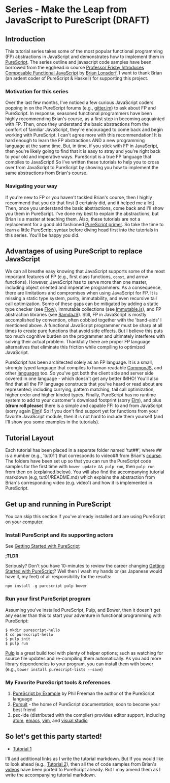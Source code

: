 # Series - Make the Leap from JavaScript to PureScript (DRAFT)

## Introduction

This tutorial series takes some of the most popular functional programming (FP) abstractions in JavaScript and demonstrates how to implement them in [PureScript](http://www.purescript.org). The series outline and javascript code samples have been borrowed from the egghead.io course [Professor Frisby Introduces Composable Functional JavaScript](https://egghead.io/courses/professor-frisby-introduces-composable-functional-javascript) by
[Brian Lonsdorf](https://github.com/DrBoolean).  I want to thank Brian (an ardent coder of PureScript & Haskell) for supporting this project.

### Motivation for this series

Over the last few months, I've noticed a few curious JavaScript coders popping in on the PureScript forums (e.g., [gitter.im](https://gitter.im/purescript/purescript)) to ask about FP and PureScript.  In response, seasoned functional programmers have been highly recommending Brian's course, as a first step in becoming acquainted with FP. Then, once they understand the basic abstractions from the comfort of familiar JavaScript, they're encouraged to come back and begin working with PureScript.  I can't agree more with this recommendation!  It is hard enough to learn the FP abstractions AND a new programming language at the same time.  But, in time, if you stick with FP in JavaScript, then you're likely going to find that it is easy to stray and you're right back to your old and imperative ways. PureScript is a true FP language that compiles to JavaScript!  So I've written these tutorials to help you to cross over from JavaScript to PureScript by showing you how to implement the same abstractions from Brian's course.

### Navigating your way

If you're new to FP or you haven't tackled Brian's course, then I highly recommend that you do that first (I certainly did, and it helped me a lot). Then, once you understand the basic abstractions, come back and I'll show you them in PureScript. I've done my best to explain the abstractions, but Brian is a master at teaching them.  Also, these tutorials are not a replacement for a good old fashioned [PureScript primer](https://leanpub.com/purescript). So take the time to learn a little PureScript syntax before diving head first into the tutorials in this series. You'll be happy you did.

## Advantages of using PureScript to replace JavaScript

We can all breathe easy knowing that JavaScript supports some of the most important features of FP (e.g., first class functions, `const`, and arrow functions).  However, JavaScript has to serve more than one master, including object oriented and imperative programmers.  As a consequence, there are limitations and compromises when using JavaScript for FP. It is missing a static type system, purity, immutability, and even recursive tail call optimization.  Some of these gaps can be mitigated by adding a static type checker (see [Flow](https://github.com/facebook/flow)), immutable collections (see [Immutable.js](https://facebook.github.io/immutable-js/)), and FP abstraction libraries (see [RamdaJS](http://ramdajs.com)). Still, FP in JavaScript is mostly accomplished by convention, often cobbled together with the 'band-aids' I mentioned above. A functional JavaScript programmer must be sharp at all times to create pure functions that avoid side effects.  But I believe this puts too much cognitive burden on the programmer and ultimately interferes with solving their actual problem.  Thankfully there are proper FP language alternatives that eliminate this friction while compiling to optimized JavaScript.

PureScript has been architected solely as an FP language. It is a small, strongly typed language that compiles to human readable [CommonJS](https://en.wikipedia.org/wiki/CommonJS), and other [languages](https://github.com/andyarvanitis/purescript-native) too. So you've got both the client side and server side covered in one language - which doesn't get any better IMHO!  You'll also find that all the FP language constructs that you've heard or read about are represented; including currying, pattern matching, tail call optimization, higher order and higher kinded types.  Finally, PureScript has no runtime system to add to your customer's download footprint (sorry [Elm](http://elm-lang.org)), and plus (**drum roll please**) there is a simple and capable FFI to and from JavaScript (sorry again [Elm](http://elm-lang.org))! So if you don't find support yet for functions from your favorite JavaScript module, then it is not hard to include them yourself (and I'll show you some examples in the tutorials).

## Tutorial Layout

Each tutorial has been placed in a separate folder named 'tut##', where ## is a number (e.g., 'tut01') that corresponds to video## from Brian's [course](https://egghead.io/courses/professor-frisby-introduces-composable-functional-javascript). The folders have been set up so that you can run the PureScript code samples for the first time with `bower update && pulp run`, then `pulp run` from then on (explained below).  You will also find the accompanying tutorial markdown (e.g, tut01/README.md) which explains the abstraction from Brian's corresponding video (e.g. video1) and how it is implemented in PureScript.

## Get up and running in PureScript

You can skip this section if you've already installed and are using PureScript on your computer.

### Install PureScript and its supporting actors
See [Getting Started with PureScript](http://www.purescript.org/learn/getting-started/)

**;TLDR**

Seriously? Don't you have 10-minutes to review the career changing [Getting Started with PureScript](http://www.purescript.org/learn/getting-started/)? Well then I wash my hands or (as Japanese would have it, my feet) of all responsibility for the results:
```
npm install -g purescript pulp bower

```
### Run your first PureScript program

Assuming you've installed PureScript, Pulp, and Bower, then it doesn't get any easier than this to start your adventure in functional programming with PureScript:

```
$ mkdir purescript-hello
$ cd purescript-hello
$ pulp init
$ pulp run
```
[Pulp](https://github.com/bodil/pulp) is a great build tool with plenty of helper options; such as watching for source file updates and re-compiling them automatically. As you add more library dependencies to your program, you can install them with bower (e.g., `bower install purescript-lists --save`)


### My Favorite PureScript tools & references

1. [PureScript by Example](https://leanpub.com/purescript/) by Phil Freeman the author of the PureScript language
2. [Pursuit](https://pursuit.purescript.org) - the home of PureScript documentation; soon to become your best friend
3. psc-ide (distributed with the compiler) provides editor support, including [atom](https://github.com/nwolverson/atom-ide-purescript), [emacs]( https://github.com/epost/psc-ide-emacs), [vim](https://github.com/FrigoEU/psc-ide-vim), and [visual studio]( https://github.com/nwolverson/vscode-ide-purescript)

## So let's get this party started!

* [Tutorial 1](https://github.com/adkelley/javascript-to-purescript/tree/master/tut01)

I'll add additional links as I write the tutorial markdown. But If you would like to look ahead (e.g., [Tutorial 2](https://github.com/adkelley/javascript-to-purescript/tree/master/tut02)), then all the of code samples from Brian's [videos](https://egghead.io/courses/professor-frisby-introduces-composable-functional-javascript) have been ported to PureScript already. But I may amend them as I write the accompanying tutorial markdown.  
